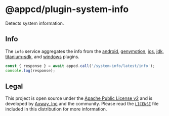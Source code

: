 # @appcd/plugin-system-info

Detects system information.

## Info

The `info` service aggregates the info from the
[android](https://npmjs.org/package/appcd-plugin-android),
[genymotion](https://npmjs.org/package/appcd-plugin-genymotion),
[ios](https://npmjs.org/package/appcd-plugin-ios),
[jdk](https://npmjs.org/package/appcd-plugin-jdk),
[titanium-sdk](https://npmjs.org/package/appcd-plugin-titanium-sdk), and
[windows](https://npmjs.org/package/appcd-plugin-windows) plugins.

```js
const { response } = await appcd.call('/system-info/latest/info');
console.log(response);
```

## Legal

This project is open source under the [Apache Public License v2][1] and is developed by
[Axway, Inc](http://www.axway.com/) and the community. Please read the [`LICENSE`][1] file included
in this distribution for more information.

[1]: https://github.com/appcelerator/appcd-plugin-system-info/blob/master/LICENSE
